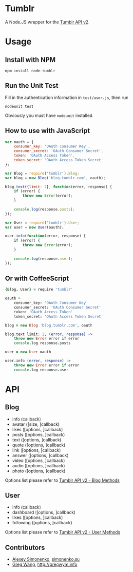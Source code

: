 # Tumblr

A Node.JS wrapper for the [Tumblr API v2](http://www.tumblr.com/docs/en/api/v2).

# Usage

## Install with NPM

	npm install node-tumblr

## Run the Unit Test

Fill in the authentication information in `test/user.js`, then run

	nodeunit test

Obviously you must have `nodeunit` installed.

## How to use with JavaScript

```javascript
var oauth = {
	consumer_key: 'OAuth Consumer Key',
	consumer_secret: 'OAuth Consumer Secret',
	token: 'OAuth Access Token',
	token_secret: 'OAuth Access Token Secret'
};

var Blog = require('tumblr').Blog;
var blog = new Blog('blog.tumblr.com', oauth);

blog.text({limit: 2}, function(error, response) {
	if (error) {
		throw new Error(error);
	}
	
	console.log(response.posts);
});

var User = require('tumblr').User;
var user = new User(oauth);

user.info(function(error, response) {
	if (error) {
		throw new Error(error);
	}
	
	console.log(response.user);
});
```

## Or with CoffeeScript

```coffeescript
{Blog, User} = require 'tumblr'

oauth =
	consumer_key: 'OAuth Consumer Key'
	consumer_secret: 'OAuth Consumer Secret'
	token: 'OAuth Access Token'
	token_secret: 'OAuth Access Token Secret'

blog = new Blog 'blog.tumblr.com', oauth

blog.text limit: 2, (error, response) ->
	throw new Error error if error
	console.log response.posts

user = new User oauth

user.info (error, response) ->
	throw new Error error if error
	console.log response.user
```

# API

## Blog

* info (callback)
* avatar ([size, ]callback)
* likes ([options, ]callback)
* posts ([options, ]callback)
* text ([options, ]callback)
* quote ([options, ]callback)
* link ([options, ]callback)
* answer ([options, ]callback)
* video ([options, ]callback)
* audio ([options, ]callback)
* photo ([options, ]callback)

Options list please refer to [Tumblr API v2 - Blog Methods](http://www.tumblr.com/docs/en/api/v2#blog_methods)

## User

* info (callback)
* dashboard ([options, ]callback)
* likes ([options, ]callback)
* following ([options, ]callback)

Options list please refer to [Tumblr API v2 - User Methods](http://www.tumblr.com/docs/en/api/v2#user-methods)

## Contributors

* [Alexey Simonenko](mailto:alexey@simonenko.su), [simonenko.su](http://simonenko.su)
* [Greg Wang](https://github.com/gregwym), <http://gregwym.info>